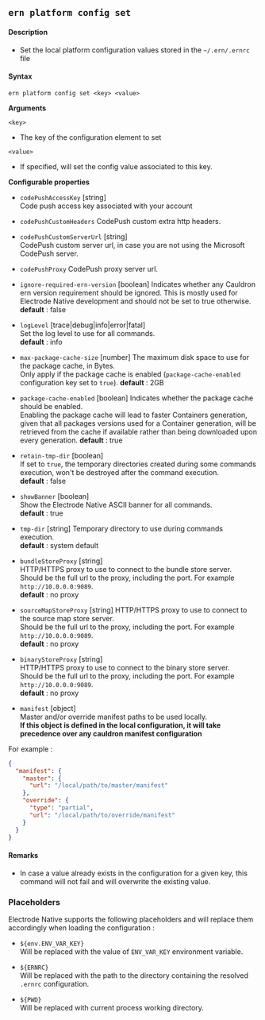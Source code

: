 ## `ern platform config set`

#### Description

- Set the local platform configuration values stored in the `~/.ern/.ernrc` file

#### Syntax

`ern platform config set <key> <value>`

**Arguments**

`<key>`

- The key of the configuration element to set

`<value>`

- If specified, will set the config value associated to this key.

**Configurable properties**

- `codePushAccessKey` [string]  
  Code push access key associated with your account

- `codePushCustomHeaders`
  CodePush custom extra http headers.

- `codePushCustomServerUrl` [string]  
  CodePush custom server url, in case you are not using the Microsoft CodePush server.

- `codePushProxy`
  CodePush proxy server url.

- `ignore-required-ern-version` [boolean]
  Indicates whether any Cauldron ern version requirement should be ignored.
  This is mostly used for Electrode Native development and should not be set to true otherwise.
  **default** : false

- `logLevel` [trace|debug|info|error|fatal]  
  Set the log level to use for all commands.  
  **default** : info

- `max-package-cache-size` [number]
  The maximum disk space to use for the package cache, in Bytes.  
  Only apply if the package cache is enabled (`package-cache-enabled` configuration key set to `true`).
  **default** : 2GB

- `package-cache-enabled` [boolean]
  Indicates whether the package cache should be enabled.  
  Enabling the package cache will lead to faster Containers generation, given that all packages versions used for a Container generation, will be retrieved from the cache if available rather than being downloaded upon every generation.
  **default** : true

- `retain-tmp-dir` [boolean]  
  If set to `true`, the temporary directories created during some commands execution, won't be destroyed after the command execution.  
  **default** : false

- `showBanner` [boolean]  
  Show the Electrode Native ASCII banner for all commands.  
  **default** : true

- `tmp-dir` [string]
  Temporary directory to use during commands execution.  
  **default** : system default

- `bundleStoreProxy` [string]  
  HTTP/HTTPS proxy to use to connect to the bundle store server.  
  Should be the full url to the proxy, including the port. For example `http://10.0.0.0:9089`.  
  **default** : no proxy

- `sourceMapStoreProxy` [string]
  HTTP/HTTPS proxy to use to connect to the source map store server.  
  Should be the full url to the proxy, including the port. For example `http://10.0.0.0:9089`.  
  **default** : no proxy

- `binaryStoreProxy` [string]  
  HTTP/HTTPS proxy to use to connect to the binary store server.  
  Should be the full url to the proxy, including the port. For example `http://10.0.0.0:9089`.  
  **default** : no proxy

- `manifest` [object]\
  Master and/or override manifest paths to be used locally.\
  **If this object is defined in the local configuration, it will take precedence over any cauldron manifest configuration**

For example :

```json
{
  "manifest": {
    "master": {
      "url": "/local/path/to/master/manifest"
    },
    "override": {
      "type": "partial",
      "url": "/local/path/to/override/manifest"
    }
  }
}
```

#### Remarks

- In case a value already exists in the configuration for a given key, this command will not fail and will overwrite the existing value.

### Placeholders

Electrode Native supports the following placeholders and will replace them accordingly when loading the configuration :

- `${env.ENV_VAR_KEY}`\
  Will be replaced with the value of `ENV_VAR_KEY` environment variable.

- `${ERNRC}`\
  Will be replaced with the path to the directory containing the resolved `.ernrc` configuration.

- `${PWD}`\
  Will be replaced with current process working directory.

[electrode native bundle store server]: https://github.com/electrode-io/ern-bundle-store
